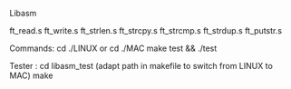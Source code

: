 Libasm

 ft_read.s
 ft_write.s
 ft_strlen.s
 ft_strcpy.s
 ft_strcmp.s
 ft_strdup.s
 ft_putstr.s

Commands:
   cd ./LINUX or cd ./MAC
   make test && ./test

Tester :
   cd libasm_test (adapt path in makefile to switch from LINUX to MAC)
   make